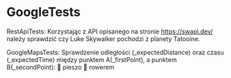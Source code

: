 # GoogleTests

RestApiTests:
Korzystając z API opisanego na stronie https://swapi.dev/ należy sprawdzić czy Luke Skywalker pochodzi z planety Tatooine.

GoogleMapsTests:
Sprawdzenie odległości (_expectedDistance) oraz czasu (_expectedTime) między punktem A(_firstPoint), a punktem B(_secondPoint):
 pieszo
 rowerem
